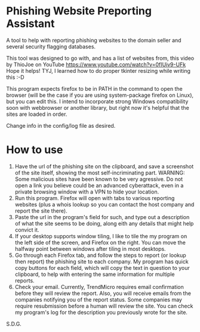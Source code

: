 # Phishing Website Preporting Assistant

A tool to help with reporting phishing websites to the domain seller and several security flagging databases.

This tool was designed to go with, and has a list of websites from, this video by ThioJoe on YouTube https://www.youtube.com/watch?v=0fIUiv9-UFk
Hope it helps! TYJ, I learned how to do proper tkinter resizing while writing this :-D

This program expects firefox to be in PATH in the command to open the browser (will be the case if you are using system-package firefox on Linux), but you can edit this. I intend to incorporate strong Windows compatibility soon with webbrowser or another library, but right now it's helpful that the sites are loaded in order.

Change info in the config/log file as desired.

# How to use
1. Have the url of the phishing site on the clipboard, and save a screenshot of the site itself, showing the most self-incriminating part. WARNING: Some malicious sites have been known to be very agressive. Do not open a link you believe could be an advanced cyberattack, even in a private browsing window with a VPN to hide your location.
2. Run this program. Firefox will open with tabs to various reporting websites (plus a whois lookup so you can contact the host company and report the site there).
3. Paste the url in the program's field for such, and type out a description of what the site seems to be doing, along eith any details that might help convict it.
4. If your desktop supports window tiling, I like to tile the my program on the left side of the screen, and Firefox on the right. You can move the halfway point between windows after tiling in most desktops.
5. Go through each Firefox tab, and follow the steps to report (or lookup then report) the phishing site to each company. My program has quick copy buttons for each field, which will copy the text in question to your clipboard, to help with entering the same information for multiple reports.
6. Check your email. Currently, TrendMicro requires email confirmation before they will review the report. Also, you will receive emails from the companies notifying you of the report status. Some companies may require resubmission before a human will review the site. You can check my program's log for the description you previously wrote for the site.

S.D.G.
